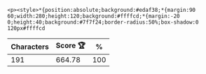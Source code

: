 `<p><style>*{position:absolute;background:#edaf38;*{margin:90 60;width:280;height:120;background:#ffffcd;*{margin:-20 0;height:40;background:#7f7f24;border-radius:50%;box-shadow:0 120px#ffffcd`

| Characters | Score 🏆 | %   |
| ---------- | -------- | --- |
| 191        | 664.78   | 100 |
